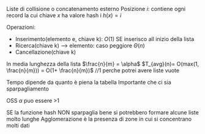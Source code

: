 Liste di collisione o concatenamento esterno
Posizione $i$: contiene ogni record la cui chiave $x$ ha valore hash i $h(x)=i$

Operazioni:
- Inserimento(elemento e, chiave k): $O(1)$ SE inserisco all inizio della lista
- Ricerca(chiave k) --> elemento: caso peggiore $\Theta(n)$
- Cancellazione(chiave k)

In media lunghezza della lista $\frac{n}{m} = \alpha$
$T_{avg}(n)= O(max(1, \frac{n}{m})) = O(1+ \frac{n}{m})$ //1 perche potrei avere liste vuote

Tempo dipende da quanto è piena la tabella
Importante che ci sia sparpagliamento

OSS $\alpha$ puo essere >1

SE la funzione hash NON sparpaglia bene si potrebbero formare alcune liste molto lunghe
Agglomerazione è la presenza di zone in cui si concentrano molti dati